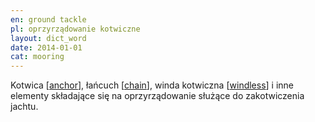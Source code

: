 ```yaml
---
en: ground tackle
pl: oprzyrządowanie kotwiczne
layout: dict_word
date: 2014-01-01
cat: mooring
---
```


Kotwica [[anchor](/dict/a/anchor.html)], łańcuch [[chain](/dict/chain.html)], winda kotwiczna [[windless](/dict/windless.html)] 
i inne elementy składające się na oprzyrządowanie służące do zakotwiczenia jachtu.